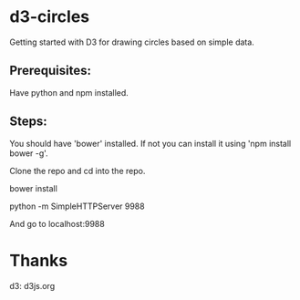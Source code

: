d3-circles
==============

Getting started with D3 for drawing circles based on simple data.

Prerequisites:
--------------
Have python and npm installed.


Steps:
------
You should have 'bower' installed. If not you can install it using 'npm install bower -g'.

Clone the repo and cd into the repo.

bower install

python -m SimpleHTTPServer 9988

And go to localhost:9988

Thanks
=======

d3: d3js.org
